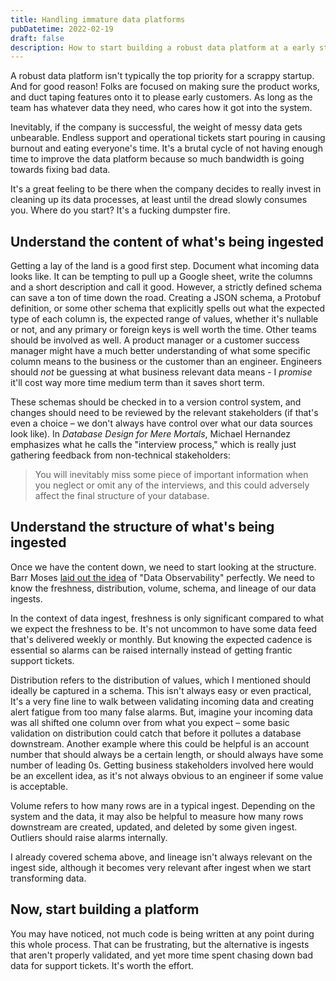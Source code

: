 ```yaml
---
title: Handling immature data platforms
pubDatetime: 2022-02-19
draft: false
description: How to start building a robust data platform at a early stage startup
---
```


A robust data platform isn't typically the top priority for a scrappy startup. And for good reason! Folks are focused on making sure the product works, and duct taping features onto it to please early customers. As long as the team has whatever data they need, who cares how it got into the system.

Inevitably, if the company is successful, the weight of messy data gets unbearable. Endless support and operational tickets start pouring in causing burnout and eating everyone's time. It's a brutal cycle of not having enough time to improve the data platform because so much bandwidth is going towards fixing bad data.

It's a great feeling to be there when the company decides to really invest in cleaning up its data processes, at least until the dread slowly consumes you. Where do you start? It's a fucking dumpster fire.

## Understand the content of what's being ingested

Getting a lay of the land is a good first step. Document what incoming data looks like. It can be tempting to pull up a Google sheet, write the columns and a short description and call it good. However, a strictly defined schema can save a ton of time down the road. Creating a JSON schema, a Protobuf definition, or some other schema that explicitly spells out what the expected type of each column is, the expected range of values, whether it's nullable or not, and any primary or foreign keys is well worth the time. Other teams should be involved as well. A product manager or a customer success manager might have a much better understanding of what some specific column means to the business or the customer than an engineer. Engineers should _‌not_ be guessing at what business relevant data means - I _‌promise_ it'll cost way more time medium term than it saves short term.

These schemas should be checked in to a version control system, and changes should need to be reviewed by the relevant stakeholders (if that's even a choice – we don't always have control over what our data sources look like). In _Database Design for Mere Mortals_, Michael Hernandez emphasizes what he calls the "interview process," which is really just gathering feedback from non-technical stakeholders:

> You will inevitably miss some piece of important information when you neglect or omit any of the interviews, and this could adversely affect the final structure of your database.

## Understand the structure of what's being ingested

Once we have the content down, we need to start looking at the structure. Barr Moses [laid out the idea](https://www.montecarlodata.com/what-is-data-observability/) of "Data Observability" perfectly. We need to know the freshness, distribution, volume, schema, and lineage of our data ingests.

In the context of data ingest, freshness is only significant compared to what we expect the freshness to be. It's not uncommon to have some data feed that's delivered weekly or monthly. But knowing the expected cadence is essential so alarms can be raised internally instead of getting frantic support tickets.

Distribution refers to the distribution of values, which I mentioned should ideally be captured in a schema. This isn't always easy or even practical, It's a very fine line to walk between validating incoming data and creating alert fatigue from too many false alarms. But, imagine your incoming data was all shifted one column over from what you expect – some basic validation on distribution could catch that before it pollutes a database downstream. Another example where this could be helpful is an account number that should always be a certain length, or should always have some number of leading 0s. Getting business stakeholders involved here would be an excellent idea, as it's not always obvious to an engineer if some value is acceptable.

Volume refers to how many rows are in a typical ingest. Depending on the system and the data, it may also be helpful to measure how many rows downstream are created, updated, and deleted by some given ingest. Outliers should raise alarms internally.

I already covered schema above, and lineage isn't always relevant on the ingest side, although it becomes very relevant after ingest when we start transforming data.

## Now, start building a platform

You may have noticed, not much code is being written at any point during this whole process. That can be frustrating, but the alternative is ingests that aren't properly validated, and yet more time spent chasing down bad data for support tickets. It's worth the effort.
